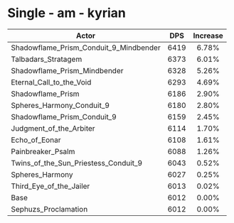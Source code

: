 # Single - am - kyrian
| Actor | DPS | Increase |
|---|:---:|:---:|
|Shadowflame_Prism_Conduit_9_Mindbender|6419|6.78%|
|Talbadars_Stratagem|6373|6.01%|
|Shadowflame_Prism_Mindbender|6328|5.26%|
|Eternal_Call_to_the_Void|6293|4.69%|
|Shadowflame_Prism|6186|2.90%|
|Spheres_Harmony_Conduit_9|6180|2.80%|
|Shadowflame_Prism_Conduit_9|6159|2.45%|
|Judgment_of_the_Arbiter|6114|1.70%|
|Echo_of_Eonar|6108|1.61%|
|Painbreaker_Psalm|6088|1.26%|
|Twins_of_the_Sun_Priestess_Conduit_9|6043|0.52%|
|Spheres_Harmony|6027|0.25%|
|Third_Eye_of_the_Jailer|6013|0.02%|
|Base|6012|0.00%|
|Sephuzs_Proclamation|6012|0.00%|
